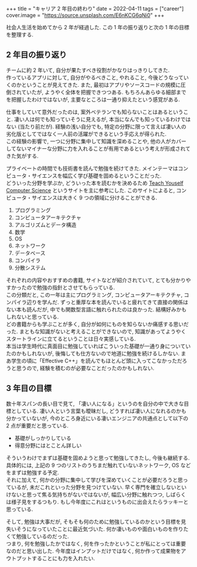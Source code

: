 +++
title = "キャリア 2 年目の終わり"
date = 2022-04-11
tags = ["career"]
cover.image = "https://source.unsplash.com/E6nKCG6qNi0"
+++


社会人生活を始めてから 2 年が経過した. この 1 年の振り返りと次の 1 年の目標を整理する. 


## 2 年目の振り返り

チームに約 2 年いて, 自分が果たすべき役割がかなりはっきりしてきた.  
作っているアプリに対して, 自分がやるべきこと, やれること, 今後どうなっていくのかということが見えてきた. また, 最初はアプリやソースコードの規模に圧倒されていたが, ようやく全体を把握できつつある. もちろんあらゆる細部までを把握したわけではないが, 主要なところは一通り抑えたという感覚がある. 

仕事をしていて意外だったのは, 案外ベテランでも知らないことはあるということ. 凄い人は何でも知っていそうに見えるが, 本当になんでも知っているわけではない (当たり前だが). 経験の浅い自分でも, 特定の分野に限って言えば凄い人の劣化版としてではなく一人前の活躍ができるという手応えが得られた.  
この経験の影響で, 一つに分野に集中して知識を深めることや, 他の人がカバーしてないマイナーな分野に力を入れることが有用であるという考えが形成されてきた気がする. 

プライベートの時間でも技術書を読んで勉強を続けてきた. メインテーマはコンピュータ・サイエンスを幅広く学び基礎を固めるということだった.  
どういった分野を学ぶか, どういった本を読むかを決めるため [Teach Youself Computer Science](https://teachyourselfcs.com) というサイトを主に参考にした. このサイトによると, コンピュータ・サイエンスは大きく 9 つの領域に分けることができる. 

1. プログラミング
1. コンピュータアーキテクチャ
1. アルゴリズムとデータ構造
1. 数学
1. OS
1. ネットワーク
1. データベース
1. コンパイラ
1. 分散システム

それぞれの内容やおすすめの書籍, サイトなどが紹介されていて, とても分かりやすかったので勉強の指針とさせてもらっている.  
この分類だと, この一年は主にプログラミング, コンピュータアーキテクチャ, コンパイラ辺りを学んだ. ずっと重厚な本を読んでいると疲れてきて直接の関係はない本も読んだが, 中でも関数型言語に触れられたのは良かった. 結構好みかもしれないと思っている.  
どの書籍からも学ぶことが多く, 自分が如何にものを知らないか痛感する思いだった. まともな知識がないと考えることができないので, 知識があってようやくスタートラインに立てるということは日々実感している.  
本当は学生時代に真面目に勉強していればこういった基礎が一通り身についていたのかもしれないが, 後悔しても仕方ないので地道に勉強を続けるしかない. まあ学生の頃に「Effective C++」を読んでもほとんど頭に入ってこなかっただろうと思うので, 経験を積むのが必要なことだったのかもしれない. 


## 3 年目の目標

数十年スパンの長い目で見て, 「凄い人になる」というのを自分の中で大きな目標としている. 凄い人という言葉も曖昧だし, どうすれば凄い人になれるのかも分かっていないが, 今のところ身近にいる凄いエンジニアの共通点として以下の 2 点が重要だと思っている. 

- 基礎がしっかりしている
- 得意分野にはとことん詳しい

そういうわけでまずは基礎を固めようと思って勉強してきたし, 今後も継続する. 具体的には, 上記の 9 つのリストのうちまだ触れていないネットワーク, OS などをまずは勉強する予定.  
それに加えて, 何かの分野に集中して学びを深めていくことが必要だろうと思っているが, 未だこれといった分野を見つけていない. 早く専門を確立しないといけないと思って焦る気持ちがないではないが, 幅広い分野に触れつつ, しばらくは様子見をするつもり. もし今年度にこれはというものに出会えたらラッキーと思っている. 

そして, 勉強は大事だが, そもそも何のために勉強しているのかという目標を見失いそうになっていたことに最近気づいた. 何か凄いものや面白いものを作りたくて勉強しているのだった.  
つまり, 何を勉強したかではなく, 何を作ったかということが私にとっては重要なのだと思い出した. 今年度はインプットだけではなく, 何か作って成果物をアウトプットすることにも力を入れたい. 
